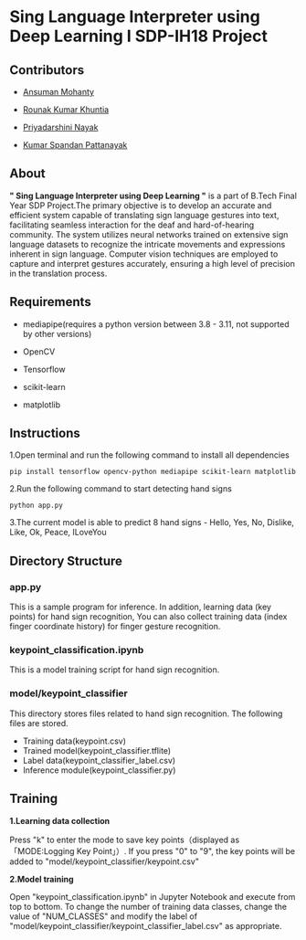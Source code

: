 <h1>Sing Language Interpreter using Deep Learning I SDP-IH18 Project</h1>

<h2>Contributors</h2>

- [Ansuman Mohanty](https://github.com/Ansuman3152)

- [Rounak Kumar Khuntia](https://github.com/RonakKhuntia)

- [Priyadarshini Nayak](https://github.com/priyu1109)

- [Kumar Spandan Pattanayak](https://github.com/5p7Ro0t)

<h2>About</h2>

<b>" Sing Language Interpreter using Deep Learning "</b> is a part of B.Tech Final Year SDP Project.The primary objective is to develop an accurate and efficient system capable of translating sign language gestures 
into text, facilitating seamless interaction for the deaf and hard-of-hearing community. The system utilizes neural networks trained on extensive sign language datasets to recognize the 
intricate movements and expressions inherent in sign language. Computer vision techniques are employed to 
capture and interpret gestures accurately, ensuring a high level of precision in the translation process. 

<h2>Requirements</h2>

- mediapipe(requires a python version between 3.8 - 3.11, not supported by other versions)
  
- OpenCV
  
- Tensorflow
  
- scikit-learn
  
- matplotlib

<h2>Instructions</h2>

1.Open terminal and run the following command to install all dependencies

    pip install tensorflow opencv-python mediapipe scikit-learn matplotlib

2.Run the following command to start detecting hand signs

    python app.py

3.The current model is able to predict 8 hand signs - Hello, Yes, No, Dislike, Like, Ok, Peace, ILoveYou

<h2>Directory Structure</h2>

<h3>app.py</h3>

This is a sample program for inference.
In addition, learning data (key points) for hand sign recognition,
You can also collect training data (index finger coordinate history) for finger gesture recognition.

<h3>keypoint_classification.ipynb</h3>

This is a model training script for hand sign recognition.

<h3>model/keypoint_classifier</h3>
This directory stores files related to hand sign recognition.
The following files are stored.

- Training data(keypoint.csv)
- Trained model(keypoint_classifier.tflite)
- Label data(keypoint_classifier_label.csv)
- Inference module(keypoint_classifier.py)

<h2>Training</h2>

<b>1.Learning data collection</b>

Press "k" to enter the mode to save key points（displayed as 「MODE:Logging Key Point」）.
If you press "0" to "9", the key points will be added to "model/keypoint_classifier/keypoint.csv"

<b>2.Model training</b>

Open "keypoint_classification.ipynb" in Jupyter Notebook and execute from top to bottom.
To change the number of training data classes, change the value of "NUM_CLASSES" and modify the label of  "model/keypoint_classifier/keypoint_classifier_label.csv" as appropriate.
